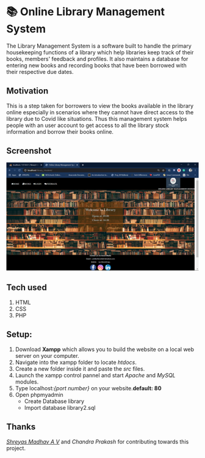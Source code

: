 # :books: Online Library Management System
The Library Management System is a software built to handle the primary housekeeping functions of a library which help libraries keep track of their books, members' feedback and profiles. It also maintains a database for entering new books and recording books that have been borrowed with their respective due dates.

## Motivation
This is a step taken for borrowers to view the books available in the library online especially in scenarios where they cannot have direct access to the library due to Covid like situations. Thus this management system helps people  with an user account to get access to all the library stock information and borrow their books online.

## Screenshot
![](src/images/portal.png)
## Tech used
1. HTML
2. CSS
3. PHP
## Setup:
1) Download **Xampp** which allows you to build the website on a local web server on your computer.
2) Navigate into the xampp folder to locate *htdocs*.
3) Create a new folder inside it and paste the *src* files.
4) Launch the xampp control pannel and start *Apache* and *MySQL* modules.
5) Type localhost:*{port number}* on your website.**default: 80**
6) Open phpmyadmin 
    * Create Database library
    * Import database library2.sql 

## Thanks
*[Shreyas Madhav A V](https://github.com/Shreyas-Madhav)* and *Chandra Prakash* for contributing towards this project.
